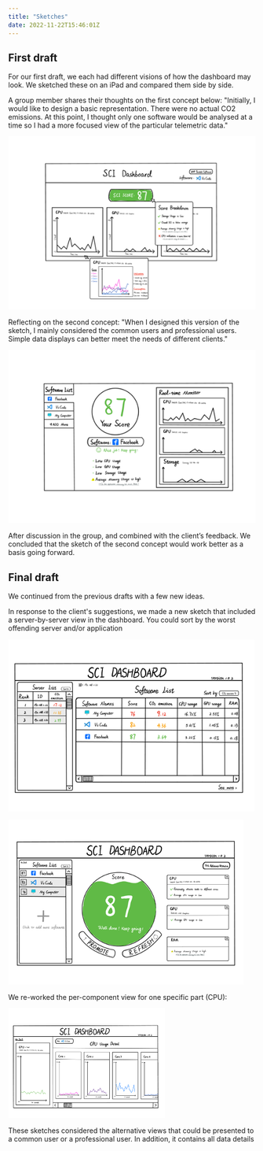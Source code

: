 ```yaml
---
title: "Sketches"
date: 2022-11-22T15:46:01Z
---
```


## First draft


For our first draft, we each had different visions of how the dashboard may look. We sketched these on an iPad and compared them side by side.


A group member shares their thoughts on the first concept below: "Initially, I would like to design a basic representation. There were no actual CO2 emissions. At this point, I thought only one software would be analysed at a time so I had a more focused view of the particular telemetric data."

![First draft 1](first1.png)

Reflecting on the second concept: "When I designed this version of the sketch, I mainly considered the common users and professional users. Simple data displays can better meet the needs of different clients."

![First draft 2](first2.png)

After discussion in the group, and combined with the client’s feedback.
We concluded that the sketch of the second concept would work better as a basis going forward.


## Final draft

We continued from the previous drafts with a few new ideas.

In response to the client's suggestions, we made a new sketch that included a server-by-server view in the dashboard. You could sort by the worst offending server and/or application

![Final draft 1](final1.png)

![Final draft 2](final2.png)


We re-worked the per-component view for one specific part (CPU):

![Final draft 3](final3.png)


These sketches considered the alternative views that could be presented to a common user or a professional user. In addition, it contains all data details
